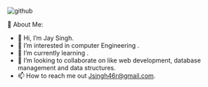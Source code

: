 ![github](https://github.com/user-attachments/assets/0b3ff049-4dc2-471a-ba97-c2eb10f26c78)

💫 About Me:
- 👋 Hi, I’m Jay Singh.
- 👀 I’m interested in computer Engineering .
- 🌱 I’m currently learning .
- 💞️ I’m looking to collaborate on like web development, database management and data structures.
- 📫 How to reach me out Jsingh46r@gmail.com.


